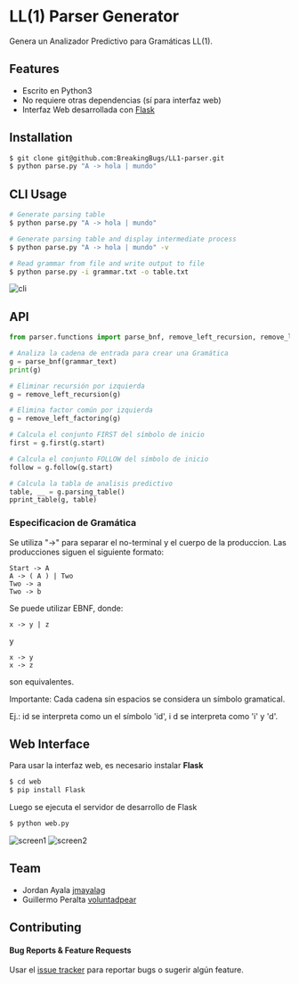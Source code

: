 # LL(1) Parser Generator

Genera un Analizador Predictivo para Gramáticas LL(1).


## Features

- Escrito en Python3
- No requiere otras dependencias (sí para interfaz web)
- Interfaz Web desarrollada con [Flask](http://flask.pocoo.org/)

## Installation

```bash
$ git clone git@github.com:BreakingBugs/LL1-parser.git
$ python parse.py "A -> hola | mundo"
```


## CLI Usage
```bash
# Generate parsing table
$ python parse.py "A -> hola | mundo"

# Generate parsing table and display intermediate process
$ python parse.py "A -> hola | mundo" -v

# Read grammar from file and write output to file
$ python parse.py -i grammar.txt -o table.txt
```

![cli](http://imgur.com/3vDx2Hq.png)

## API

```python
from parser.functions import parse_bnf, remove_left_recursion, remove_left_factoring, pprint_table

# Analiza la cadena de entrada para crear una Gramática
g = parse_bnf(grammar_text) 
print(g)

# Eliminar recursión por izquierda
g = remove_left_recursion(g)

# Elimina factor común por izquierda
g = remove_left_factoring(g) 

# Calcula el conjunto FIRST del símbolo de inicio
first = g.first(g.start)

# Calcula el conjunto FOLLOW del símbolo de inicio
follow = g.follow(g.start)

# Calcula la tabla de analisis predictivo
table, __ = g.parsing_table()
pprint_table(g, table)
```


### Especificacion de Gramática

Se utiliza "->" para separar el no-terminal y el cuerpo de la produccion.
Las producciones siguen el siguiente formato:

```
Start -> A
A -> ( A ) | Two
Two -> a
Two -> b
```

Se puede utilizar EBNF, donde:
```
x -> y | z
```

y

```
x -> y
x -> z
```
son equivalentes.

Importante: Cada cadena sin espacios se considera un símbolo gramatical.

Ej.: id se interpreta como un el símbolo 'id', i d se interpreta como 'i' y 'd'.


## Web Interface

Para usar la interfaz web, es necesario instalar **Flask**
```bash
$ cd web
$ pip install Flask
```

Luego se ejecuta el servidor de desarrollo de Flask
```bash
$ python web.py
```

![screen1](http://i.imgur.com/SzITp1I.png)
![screen2](http://imgur.com/Y8DZsKk.png)

## Team
- Jordan Ayala [jmayalag](https://github.com/jmayalag)
- Guillermo Peralta [voluntadpear](https://github.com/voluntadpear)

## Contributing

#### Bug Reports & Feature Requests

Usar el [issue tracker](https://github.com/BreakingBugs/LL1-parser/issues) para reportar bugs o sugerir algún feature.